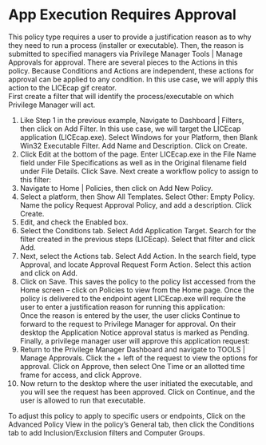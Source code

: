 [title]: # (App Execution Requires Approval)
[tags]: # (elevate)
[priority]: # (4403)
# App Execution Requires Approval

This policy type requires a user to provide a justification reason as to why they need to run a process (installer or executable).  Then, the reason is submitted to specified managers via Privilege Manager Tools | Manage Approvals for approval.  There are several pieces to the Actions in this policy. Because Conditions and Actions are independent, these actions for approval can be applied to any condition.  In this use case, we will apply this action to the LICEcap gif creator.  
First create a filter that will identify the process/executable on which Privilege Manager will act.

1. Like Step 1 in the previous example, Navigate to Dashboard | Filters, then click on Add Filter. In this use case, we will target the LICEcap application (LICEcap.exe).  Select Windows for your Platform, then Blank Win32 Executable Filter.  Add Name and Description. Click on Create. 
2. Click Edit at the bottom of the page. Enter LICEcap.exe in the File Name field under File Specifications as well as in the Original filename field under File Details. Click Save. 
Next create a workflow policy to assign to this filter: 
3. Navigate to Home | Policies, then click on Add New Policy. 
4. Select a platform, then Show All Templates. Select Other: Empty Policy. Name the policy Request Approval Policy, and add a description. Click Create.  
5. Edit, and check the Enabled box. 
6. Select the Conditions tab. Select Add Application Target. Search for the filter created in the previous steps (LICEcap).  Select that filter and click Add. 
7. Next, select the Actions tab. 
Select Add Action. In the search field, type Approval, and locate Approval Request Form Action.  Select this action and click on Add. 
8. Click on Save.  This saves the policy to the policy list accessed from the Home screen – click on Policies to view from the Home page.  Once the policy is delivered to the endpoint agent LICEcap.exe will require the user to enter a justification reason for running this application:  
Once the reason is entered by the user, the user clicks Continue to forward to the request to Privilege Manager for approval. On their desktop the Application Notice approval status is marked as Pending.
 Finally, a privilege manager user will approve this application request:
9. Return to the Privilege Manager Dashboard and navigate to TOOLS | Manage Approvals.  Click the + left of the request to view the options for approval.  Click on Approve, then select One Time or an allotted time frame for access, and click Approve. 
10. Now return to the desktop where the user initiated the executable, and you will see the request has been approved.  Click on Continue, and the user is allowed to run that executable. 
 
To adjust this policy to apply to specific users or endpoints, Click on the Advanced Policy View in the policy’s General tab, then click the Conditions tab to add Inclusion/Exclusion filters and Computer Groups.
